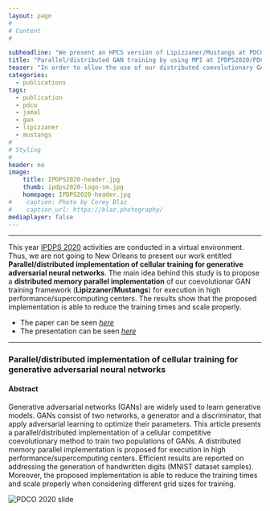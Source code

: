 ```yaml
---
layout: page
#
# Content
#

subheadline: "We present an HPCS version of Lipizzaner/Mustangs at PDCO2020 workshop of IPDPS 2020."
title: "Parallel/distributed GAN training by using MPI at IPDPS2020/PDCO2020"
teaser: "In order to allow the use of our distributed coevolutionary GAN training method, we have developed an MPI version of Lipizzaner/Mustangs, which is presented at IPDPS2020/PDCO2020."
categories:
  - publications
tags:
  - publication
  - pdco
  - jamal
  - gan
  - lipizzaner
  - mustangs
#
# Styling
#
header: no
image: 
    title: IPDPS2020-header.jpg
    thumb: ipdps2020-logo-sm.jpg
    homepage: IPDPS2020-header.jpg
#    caption: Photo by Corey Blaz
#    caption_url: https://blaz.photography/
mediaplayer: false
---
```







****

This year [IPDPS 2020](http://www.ipdps.org/ "IPDPS 2020") activities are conducted in a virtual environment.
Thus, we are not going to New Orleans to present our work entitled **Parallel/distributed implementation of cellular training for generative adversarial neural networks**.
The main idea behind this study is to propose a **distributed memory parallel implementation** of our coevolutionar GAN training framework (**Lipizzaner/Mustangs**) for execution in high performance/supercomputing centers.
The results show that the proposed implementation is able to reduce the training times and scale properly.

- The paper can be seen [*here*](https://https://arxiv.org/abs/2004.04633)
- The presentation can be seen [*here*](https://jamaltoutouh.github.io/downloads/PDCO2020.pdf)

---

### Parallel/distributed implementation of cellular training for generative adversarial neural networks
#### Abstract
Generative adversarial networks (GANs) are widely used to learn generative models. GANs consist of two networks, a generator and a discriminator, that apply adversarial learning to optimize their parameters. This article presents a parallel/distributed implementation of a cellular competitive coevolutionary method to train two populations of GANs. A distributed memory parallel implementation is proposed for execution in high performance/supercomputing centers. Efficient results are reported on addressing the generation of handwritten digits (MNIST dataset samples). Moreover, the proposed implementation is able to reduce the training times and scale properly when considering different grid sizes for training.

![PDCO 2020 slide](https://jamaltoutouh.github.io/images//PDCO2020-slide.jpg)



 
